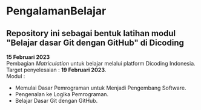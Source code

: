 
# PengalamanBelajar

## Repository ini sebagai bentuk latihan modul "Belajar dasar Git dengan GitHub" di Dicoding

**15 Februari 2023**  
Pembagian *Matriculation* untuk belajar melalui platform Dicoding Indonesia.  
Target penyelesaian : **19 Februari 2023**.  
Modul : 
- Memulai Dasar Pemrograman untuk Menjadi Pengembang Software.
- Pengenalan ke Logika Pemrograman.
- Belajar Dasar Git dengan GitHub.
